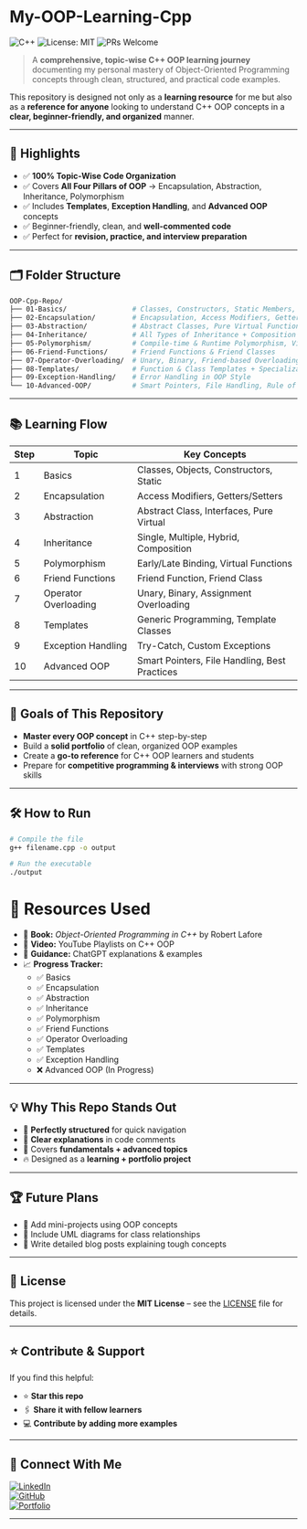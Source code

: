 # My-OOP-Learning-Cpp 

![C++](https://img.shields.io/badge/C%2B%2B-Object%20Oriented%20Programming-blue?style=for-the-badge&logo=c%2B%2B)
![License: MIT](https://img.shields.io/badge/License-MIT-yellow.svg?style=for-the-badge)
![PRs Welcome](https://img.shields.io/badge/PRs-Welcome-brightgreen?style=for-the-badge)

> A **comprehensive, topic-wise C++ OOP learning journey** documenting my personal mastery of Object-Oriented Programming concepts through clean, structured, and practical code examples.  

This repository is designed not only as a **learning resource** for me but also as a **reference for anyone** looking to understand C++ OOP concepts in a **clear, beginner-friendly, and organized** manner.  

---

## 🌟 Highlights  

- ✅ **100% Topic-Wise Code Organization**  
- ✅ Covers **All Four Pillars of OOP** → Encapsulation, Abstraction, Inheritance, Polymorphism  
- ✅ Includes **Templates**, **Exception Handling**, and **Advanced OOP** concepts  
- ✅ Beginner-friendly, clean, and **well-commented code**  
- ✅ Perfect for **revision, practice, and interview preparation**  

---

## 🗂 Folder Structure  

```bash
OOP-Cpp-Repo/
├── 01-Basics/                # Classes, Constructors, Static Members, Const Keyword, Object Passing
├── 02-Encapsulation/         # Encapsulation, Access Modifiers, Getters/Setters
├── 03-Abstraction/           # Abstract Classes, Pure Virtual Functions, Data Hiding
├── 04-Inheritance/           # All Types of Inheritance + Composition vs Aggregation
├── 05-Polymorphism/          # Compile-time & Runtime Polymorphism, Virtual Functions
├── 06-Friend-Functions/      # Friend Functions & Friend Classes
├── 07-Operator-Overloading/  # Unary, Binary, Friend-based Overloading
├── 08-Templates/             # Function & Class Templates + Specialization
├── 09-Exception-Handling/    # Error Handling in OOP Style
└── 10-Advanced-OOP/          # Smart Pointers, File Handling, Rule of Three/Five, Namespaces
```

---

## 📚 Learning Flow  

| Step | Topic                  | Key Concepts                              |
|------|------------------------|-------------------------------------------|
| 1    | Basics                  | Classes, Objects, Constructors, Static    |
| 2    | Encapsulation           | Access Modifiers, Getters/Setters         |
| 3    | Abstraction             | Abstract Class, Interfaces, Pure Virtual  |
| 4    | Inheritance             | Single, Multiple, Hybrid, Composition     |
| 5    | Polymorphism            | Early/Late Binding, Virtual Functions     |
| 6    | Friend Functions        | Friend Function, Friend Class             |
| 7    | Operator Overloading    | Unary, Binary, Assignment Overloading     |
| 8    | Templates               | Generic Programming, Template Classes     |
| 9    | Exception Handling      | Try-Catch, Custom Exceptions               |
| 10   | Advanced OOP            | Smart Pointers, File Handling, Best Practices |

---

## 🎯 Goals of This Repository  

- **Master every OOP concept** in C++ step-by-step  
- Build a **solid portfolio** of clean, organized OOP examples  
- Create a **go-to reference** for C++ OOP learners and students  
- Prepare for **competitive programming & interviews** with strong OOP skills  

---

## 🛠 How to Run  

```bash
# Compile the file
g++ filename.cpp -o output

# Run the executable
./output
```
# 📖 Resources Used

- 📘 **Book:** *Object-Oriented Programming in C++* by Robert Lafore  
- 🎥 **Video:** YouTube Playlists on C++ OOP  
- 🤖 **Guidance:** ChatGPT explanations & examples  
- 📈 **Progress Tracker:**
  - ✅ Basics  
  - ✅ Encapsulation  
  - ✅ Abstraction  
  - ✅ Inheritance  
  - ✅ Polymorphism  
  - ✅ Friend Functions  
  - ✅ Operator Overloading  
  - ✅ Templates  
  - ✅ Exception Handling  
  - ❌ Advanced OOP (In Progress)  

---

## 💡 Why This Repo Stands Out  

- 📂 **Perfectly structured** for quick navigation  
- 💬 **Clear explanations** in code comments  
- 🧠 Covers **fundamentals + advanced topics**  
- 🔥 Designed as a **learning + portfolio project**  

---

## 🏆 Future Plans  

- 📌 Add mini-projects using OOP concepts  
- 📌 Include UML diagrams for class relationships  
- 📌 Write detailed blog posts explaining tough concepts  

---

## 📜 License  

This project is licensed under the **MIT License** – see the [LICENSE](./LICENSE) file for details.  

---

## ⭐ Contribute & Support  

If you find this helpful:  

- ⭐ **Star this repo**  
- 🖇 **Share it with fellow learners**  
- 💻 **Contribute by adding more examples**  

---

## 🌟 Connect With Me  

[![LinkedIn](https://img.shields.io/badge/LinkedIn-Connect-blue?style=for-the-badge&logo=linkedin)](https://www.linkedin.com/in/codewithmahad)  
[![GitHub](https://img.shields.io/badge/GitHub-Follow-black?style=for-the-badge&logo=github)](https://github.com/mahad2006)  
[![Portfolio](https://img.shields.io/badge/Portfolio-Visit-orange?style=for-the-badge&logo=firefox)](https://www.linkedin.com/in/codewithmahad)  

---
